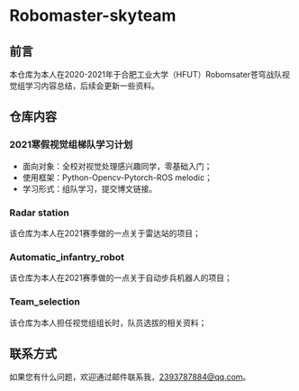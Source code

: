 # Robomaster-skyteam

## 前言

本仓库为本人在2020-2021年于合肥工业大学（HFUT）Robomsater苍穹战队视觉组学习内容总结，后续会更新一些资料。

## 仓库内容

### 2021寒假视觉组梯队学习计划

- 面向对象：全校对视觉处理感兴趣同学，零基础入门；
- 使用框架：Python-Opencv-Pytorch-ROS melodic；
- 学习形式：组队学习，提交博文链接。

### Radar station
该仓库为本人在2021赛季做的一点关于雷达站的项目；

### Automatic_infantry_robot
该仓库为本人在2021赛季做的一点关于自动步兵机器人的项目；

### Team_selection
该仓库为本人担任视觉组组长时，队员选拔的相关资料；

## 联系方式

如果您有什么问题，欢迎通过邮件联系我，[2393787884@qq.com](mailto:2393787884@qq.com)。
